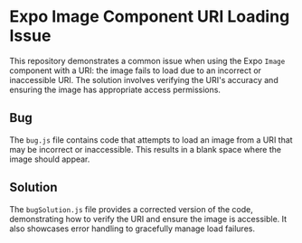 # Expo Image Component URI Loading Issue

This repository demonstrates a common issue when using the Expo `Image` component with a URI: the image fails to load due to an incorrect or inaccessible URI. The solution involves verifying the URI's accuracy and ensuring the image has appropriate access permissions.

## Bug

The `bug.js` file contains code that attempts to load an image from a URI that may be incorrect or inaccessible. This results in a blank space where the image should appear.

## Solution

The `bugSolution.js` file provides a corrected version of the code, demonstrating how to verify the URI and ensure the image is accessible.  It also showcases error handling to gracefully manage load failures.
